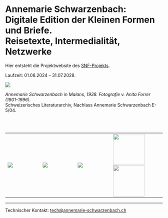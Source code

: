 <!-- Annemarie Schwarzenbach. Digitale Edition (work in progress) -->

# Annemarie Schwarzenbach: <br/> Digitale Edition der Kleinen Formen und Briefe. <br/> Reisetexte, Intermedialität, Netzwerke

Hier entsteht die Projektwebsite des [SNF-Projekts](https://data.snf.ch/grants/grant/10000500).

Laufzeit: 01.08.2024 – 31.07.2028.


![](https://upload.wikimedia.org/wikipedia/commons/f/f8/SchwarzenbachForrer1938.jpg)

*Annemarie Schwarzenbach in Malans, 1938. Fotografie v. Anita Forrer (1901-1996).* <br/>
Schweizerisches Literaturarchiv, Nachlass Annemarie Schwarzenbach E-5/04.


<br/><br/>

<table>
  <tbody>
  <tr>
    <td width="250px;">
      <a href="https://data.snf.ch/grants/grant/10000500" target="_blank">
        <img src="https://upload.wikimedia.org/wikipedia/commons/7/7d/SNF_logo_Swiss_National_Science_Foundation.png"/>
      </a>
    </td>    
    <td width="250px;">
      <a href="https://www.ds.uzh.ch" target="_blank">
        <img src="https://upload.wikimedia.org/wikipedia/commons/thumb/8/89/Universit%C3%A4t_Z%C3%BCrich_logo.svg/640px-Universit%C3%A4t_Z%C3%BCrich_logo.svg.png"/>
      </a>
    </td>
    <td width="250px;">
      <a href="https://www.unige.ch/lettres/alman/index.php?cID=658" target="_blank">
        <img src="http://www.unige.ch/presse/charte/logos_jpg/logo_nb70.jpg"/>
      </a>
    </td>
    <td width="250px;">
      <a href="https://dh.unibe.ch" target="_blank">
        <img width="100px;" src="https://www.schulungzms.unibe.ch/unibe/portal/microsites/zms_schulung/content/e395292/e36790/e36810/e36851/e1384749/Icon_Logo_2_ger.png"/>
      </a>
      <a href="https://dsl.unibe.ch" target="_blank" style="filter:grayscale(1)">
        <img width="100px;" src="https://avatars.githubusercontent.com/u/130562494?s=200&v=4"/>
      </a>
    </td>
  </tr>
</tbody>
</table>

---

Technischer Kontakt: tech@annemarie-schwarzenbach.ch
